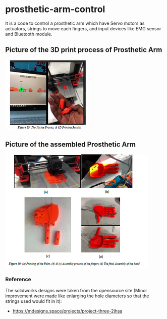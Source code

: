 # prosthetic-arm-control
It is a code to control a prosthetic arm which have Servo motors as actuators, strings to move each fingers, and input devices like EMG sensor and Bluetooth module. 
## Picture of the 3D print process of Prosthetic Arm
![Prostetic Arm Assembly](pro1.png)


## Picture of the assembled Prosthetic Arm
![Prostetic Arm Assembly](pro2.png)


### Reference 
The solidworks designs were taken from the opensource site (Minor improvement were made like enlarging the hole diameters so that the strings used would fit in it):
- https://mdesigns.space/projects/project-three-2jhsa
